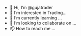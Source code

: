 - 👋 Hi, I’m @gujatrader
- 👀 I’m interested in Trading...
- 🌱 I’m currently learning ...
- 💞️ I’m looking to collaborate on ...
- 📫 How to reach me ...

<!---
gujatrader/gujatrader is a ✨ special ✨ repository because its `README.md` (this file) appears on your GitHub profile.
You can click the Preview link to take a look at your changes.
--->
